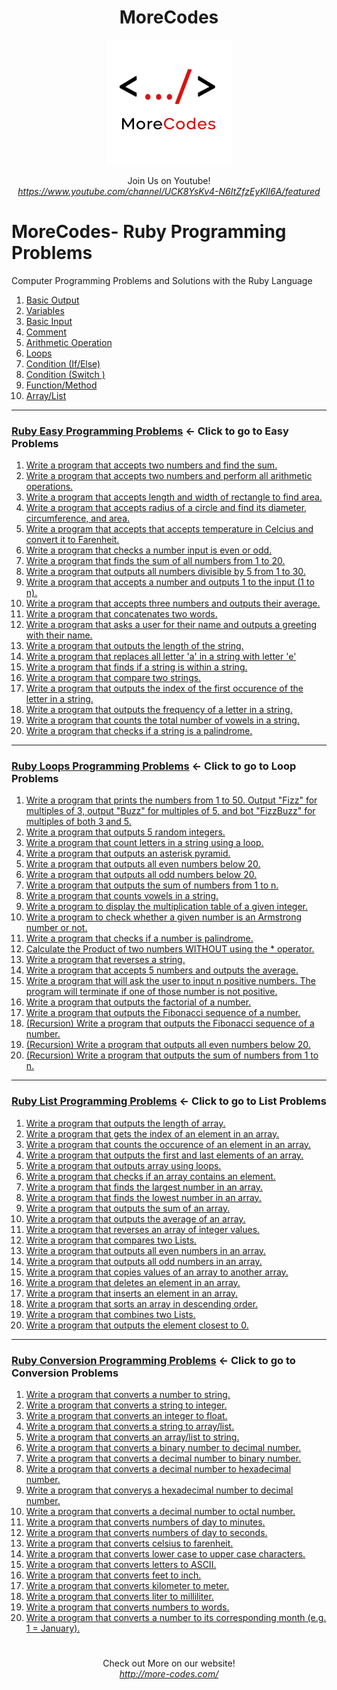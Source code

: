 <h1 align="center">MoreCodes</h1>
<p align="center"> 
  <img src="/morecodescir.png"/>
</p>

<p align="center">
Join Us on Youtube! <br/>
<i><u>https://www.youtube.com/channel/UCK8YsKv4-N6ItZfzEyKlI6A/featured</u></i>
</p>

#

# MoreCodes- Ruby Programming Problems
Computer Programming Problems and Solutions with the Ruby Language

1. <a href="https://github.com/ArjunAranetaCodes/MoreCodes-Ruby/blob/master/Basics1.rb" target="_blank">Basic Output</a>
2. <a href="https://github.com/ArjunAranetaCodes/MoreCodes-Ruby/blob/master/Basics2.rb" target="_blank">Variables</a>
3. <a href="https://github.com/ArjunAranetaCodes/MoreCodes-Ruby/blob/master/Basics3.rb" target="_blank">Basic Input</a>
4. <a href="https://github.com/ArjunAranetaCodes/MoreCodes-Ruby/blob/master/Basics4.rb" target="_blank">Comment</a>
5. <a href="https://github.com/ArjunAranetaCodes/MoreCodes-Ruby/blob/master/Basics5.rb" target="_blank">Arithmetic Operation</a>
6. <a href="https://github.com/ArjunAranetaCodes/MoreCodes-Ruby/blob/master/Basics6.rb" target="_blank">Loops</a>
7. <a href="https://github.com/ArjunAranetaCodes/MoreCodes-Ruby/blob/master/Basics7.rb" target="_blank">Condition (If/Else)</a>
8. <a href="https://github.com/ArjunAranetaCodes/MoreCodes-Ruby/blob/master/Basics8.rb" target="_blank">Condition (Switch )</a>
9. <a href="https://github.com/ArjunAranetaCodes/MoreCodes-Ruby/blob/master/Basics9.rb" target="_blank">Function/Method</a>
10. <a href="https://github.com/ArjunAranetaCodes/MoreCodes-Ruby/blob/master/Basics10.rb" target="_blank">Array/List</a>

- - - -
### [Ruby Easy Programming Problems](Easy%20Problems/) <- Click to go to Easy Problems

1. <a href="https://github.com/ArjunAranetaCodes/MoreCodes-Ruby/blob/master/Easy%20Problems/problem1.rb" target="_blank">Write a program that accepts two numbers and find the sum.</a>
2. <a href="https://github.com/ArjunAranetaCodes/MoreCodes-Ruby/blob/master/Easy%20Problems/problem2.rb" target="_blank">Write a program that accepts two numbers and perform all arithmetic operations.</a>
3. <a href="https://github.com/ArjunAranetaCodes/MoreCodes-Ruby/blob/master/Easy%20Problems/problem3.rb" target="_blank">Write a program that accepts length and width of rectangle to find area.</a>
4. <a href="https://github.com/ArjunAranetaCodes/MoreCodes-Ruby/blob/master/Easy%20Problems/problem4.rb" target="_blank">Write a program that accepts radius of a circle and find its diameter, circumference, and area.</a>
5. <a href="https://github.com/ArjunAranetaCodes/MoreCodes-Ruby/blob/master/Easy%20Problems/problem5.rb" target="_blank">Write a program that accepts that accepts temperature in Celcius and convert it to Farenheit.</a>
6. <a href="https://github.com/ArjunAranetaCodes/MoreCodes-Ruby/blob/master/Easy%20Problems/problem6.rb" target="_blank">Write a program that checks a number input is even or odd.</a>
7. <a href="https://github.com/ArjunAranetaCodes/MoreCodes-Ruby/blob/master/Easy%20Problems/problem7.rb" target="_blank">Write a program that finds the sum of all numbers from 1 to 20.</a>
8. <a href="https://github.com/ArjunAranetaCodes/MoreCodes-Ruby/blob/master/Easy%20Problems/problem8.rb" target="_blank">Write a program that outputs all numbers divisible by 5 from 1 to 30.</a>
9. <a href="https://github.com/ArjunAranetaCodes/MoreCodes-Ruby/blob/master/Easy%20Problems/problem9.rb" target="_blank">Write a program that accepts a number and outputs 1 to the input (1 to n).</a>
10. <a href="https://github.com/ArjunAranetaCodes/MoreCodes-Ruby/blob/master/Easy%20Problems/problem10.rb" target="_blank">Write a program that accepts three numbers and outputs their average.</a>
11. <a href="https://github.com/ArjunAranetaCodes/MoreCodes-Ruby/blob/master/Easy%20Problems/problem11.rb" target="_blank">Write a program that concatenates two words.</a>
12. <a href="https://github.com/ArjunAranetaCodes/MoreCodes-Ruby/blob/master/Easy%20Problems/problem12.rb" target="_blank">Write a program that asks a user for their name and outputs a greeting with their name.</a>
13. <a href="https://github.com/ArjunAranetaCodes/MoreCodes-Ruby/blob/master/Easy%20Problems/problem13.rb" target="_blank">Write a program that outputs the length of the string.</a>
14. <a href="https://github.com/ArjunAranetaCodes/MoreCodes-Ruby/blob/master/Easy%20Problems/problem14.rb" target="_blank">Write a program that replaces all letter 'a' in a string with letter 'e'</a>
15. <a href="https://github.com/ArjunAranetaCodes/MoreCodes-Ruby/blob/master/Easy%20Problems/problem15.rb" target="_blank">Write a program that finds if a string is within a string.</a>
16. <a href="https://github.com/ArjunAranetaCodes/MoreCodes-Ruby/blob/master/Easy%20Problems/problem16.rb" target="_blank">Write a program that compare two strings.</a>
17. <a href="https://github.com/ArjunAranetaCodes/MoreCodes-Ruby/blob/master/Easy%20Problems/problem17.rb" target="_blank">Write a program that outputs the index of the first occurence of the letter in a string.</a>
18. <a href="https://github.com/ArjunAranetaCodes/MoreCodes-Ruby/blob/master/Easy%20Problems/problem18.rb" target="_blank">Write a program that outputs the frequency of a letter in a string.</a>
19. <a href="https://github.com/ArjunAranetaCodes/MoreCodes-Ruby/blob/master/Easy%20Problems/problem19.rb" target="_blank">Write a program that counts the total number of vowels in a string.</a>
20. <a href="https://github.com/ArjunAranetaCodes/MoreCodes-Ruby/blob/master/Easy%20Problems/problem20.rb" target="_blank">Write a program that checks if a string is a palindrome.</a>

- - - -
### [Ruby Loops Programming Problems](Loops/) <- Click to go to Loop Problems

1. <a href="https://github.com/ArjunAranetaCodes/MoreCodes-Ruby/blob/master/Loops/problem1.rb" target="_blank">Write a program that prints the numbers from 1 to 50. Output "Fizz" for multiples of 3, output "Buzz" for multiples of 5, and bot "FizzBuzz" for multiples of both 3 and 5.</a>
2. <a href="https://github.com/ArjunAranetaCodes/MoreCodes-Ruby/blob/master/Loops/problem2.rb" target="_blank">Write a program that outputs 5 random integers.</a>
3. <a href="https://github.com/ArjunAranetaCodes/MoreCodes-Ruby/blob/master/Loops/problem3.rb" target="_blank">Write a program that count letters in a string using a loop.</a>
4. <a href="https://github.com/ArjunAranetaCodes/MoreCodes-Ruby/blob/master/Loops/problem4.rb" target="_blank">Write a program that outputs an asterisk pyramid.</a>
5. <a href="https://github.com/ArjunAranetaCodes/MoreCodes-Ruby/blob/master/Loops/problem5.rb" target="_blank">Write a program that outputs all even numbers below 20.</a>
6. <a href="https://github.com/ArjunAranetaCodes/MoreCodes-Ruby/blob/master/Loops/problem6.rb" target="_blank">Write a program that outputs all odd numbers below 20.</a>
7. <a href="https://github.com/ArjunAranetaCodes/MoreCodes-Ruby/blob/master/Loops/problem7.rb" target="_blank">Write a program that outputs the sum of numbers from 1 to n.</a>
8. <a href="https://github.com/ArjunAranetaCodes/MoreCodes-Ruby/blob/master/Loops/problem8.rb" target="_blank">Write a program that counts vowels in a string.</a>
9. <a href="https://github.com/ArjunAranetaCodes/MoreCodes-Ruby/blob/master/Loops/problem9.rb" target="_blank">Write a program to display the multiplication table of a given integer.</a>
10. <a href="https://github.com/ArjunAranetaCodes/MoreCodes-Ruby/blob/master/Loops/problem10.rb" target="_blank">Write a program to check whether a given number is an Armstrong number or not.</a>
11. <a href="https://github.com/ArjunAranetaCodes/MoreCodes-Ruby/blob/master/Loops/problem11.rb" target="_blank">Write a program that checks if a number is palindrome.</a>
12. <a href="https://github.com/ArjunAranetaCodes/MoreCodes-Ruby/blob/master/Loops/problem12.rb" target="_blank">Calculate the Product of two numbers WITHOUT using the * operator.</a>
13. <a href="https://github.com/ArjunAranetaCodes/MoreCodes-Ruby/blob/master/Loops/problem13.rb" target="_blank">Write a program that reverses a string.</a>
14. <a href="https://github.com/ArjunAranetaCodes/MoreCodes-Ruby/blob/master/Loops/problem14.rb" target="_blank">Write a program that accepts 5 numbers and outputs the average.</a>
15. <a href="https://github.com/ArjunAranetaCodes/MoreCodes-Ruby/blob/master/Loops/problem15.rb" target="_blank">Write a program that will ask the user to input n positive numbers. The program will terminate if one of those number is not positive.</a>
16. <a href="https://github.com/ArjunAranetaCodes/MoreCodes-Ruby/blob/master/Loops/problem16.rb" target="_blank">Write a program that outputs the factorial of a number.</a>
17. <a href="https://github.com/ArjunAranetaCodes/MoreCodes-Ruby/blob/master/Loops/problem17.rb" target="_blank">Write a program that outputs the Fibonacci sequence of a number.</a>
18. <a href="https://github.com/ArjunAranetaCodes/MoreCodes-Ruby/blob/master/Loops/problem18.rb" target="_blank">(Recursion) Write a program that outputs the Fibonacci sequence of a number.</a>
19. <a href="https://github.com/ArjunAranetaCodes/MoreCodes-Ruby/blob/master/Loops/problem19.rb" target="_blank">(Recursion) Write a program that outputs all even numbers below 20.</a>
20. <a href="https://github.com/ArjunAranetaCodes/MoreCodes-Ruby/blob/master/Loops/problem20.rb" target="_blank">(Recursion) Write a program that outputs the sum of numbers from 1 to n.</a>

- - - -
### [Ruby List Programming Problems](Lists/) <- Click to go to List Problems

1. <a href="https://github.com/ArjunAranetaCodes/MoreCodes-Ruby/blob/master/Lists/problem1.rb" target="_blank">Write a program that outputs the length of array.</a>
2. <a href="https://github.com/ArjunAranetaCodes/MoreCodes-Ruby/blob/master/Lists/problem2.rb" target="_blank">Write a program that gets the index of an element in an array.</a>
3. <a href="https://github.com/ArjunAranetaCodes/MoreCodes-Ruby/blob/master/Lists/problem3.rb" target="_blank">Write a program that counts the occurence of an element in an array.</a>
4. <a href="https://github.com/ArjunAranetaCodes/MoreCodes-Ruby/blob/master/Lists/problem4.rb" target="_blank">Write a program that outputs the first and last elements of an array.</a>
5. <a href="https://github.com/ArjunAranetaCodes/MoreCodes-Ruby/blob/master/Lists/problem5.rb" target="_blank">Write a program that outputs array using loops.</a>
6. <a href="https://github.com/ArjunAranetaCodes/MoreCodes-Ruby/blob/master/Lists/problem6.rb" target="_blank">Write a program that checks if an array contains an element.</a>
7. <a href="https://github.com/ArjunAranetaCodes/MoreCodes-Ruby/blob/master/Lists/problem7.rb" target="_blank">Write a program that finds the largest number in an array.</a>
8. <a href="https://github.com/ArjunAranetaCodes/MoreCodes-Ruby/blob/master/Lists/problem8.rb" target="_blank">Write a program that finds the lowest number in an array.</a>
9. <a href="https://github.com/ArjunAranetaCodes/MoreCodes-Ruby/blob/master/Lists/problem9.rb" target="_blank">Write a program that outputs the sum of an array.</a>
10. <a href="https://github.com/ArjunAranetaCodes/MoreCodes-Ruby/blob/master/Lists/problem10.rb" target="_blank">Write a program that outputs the average of an array.</a>
11. <a href="https://github.com/ArjunAranetaCodes/MoreCodes-Ruby/blob/master/Lists/problem11.rb" target="_blank">Write a program that reverses an array of integer values.</a>
12. <a href="https://github.com/ArjunAranetaCodes/MoreCodes-Ruby/blob/master/Lists/problem12.rb" target="_blank">Write a program that compares two Lists.</a>
13. <a href="https://github.com/ArjunAranetaCodes/MoreCodes-Ruby/blob/master/Lists/problem13.rb" target="_blank">Write a program that outputs all even numbers in an array.</a>
14. <a href="https://github.com/ArjunAranetaCodes/MoreCodes-Ruby/blob/master/Lists/problem14.rb" target="_blank">Write a program that outputs all odd numbers in an array.</a>
15. <a href="https://github.com/ArjunAranetaCodes/MoreCodes-Ruby/blob/master/Lists/problem15.rb" target="_blank">Write a program that copies values of an array to another array.</a>
16. <a href="https://github.com/ArjunAranetaCodes/MoreCodes-Ruby/blob/master/Lists/problem16.rb" target="_blank">Write a program that deletes an element in an array.</a>
17. <a href="https://github.com/ArjunAranetaCodes/MoreCodes-Ruby/blob/master/Lists/problem17.rb" target="_blank">Write a program that inserts an element in an array.</a>
18. <a href="https://github.com/ArjunAranetaCodes/MoreCodes-Ruby/blob/master/Lists/problem18.rb" target="_blank">Write a program that sorts an array in descending order.</a>
19. <a href="https://github.com/ArjunAranetaCodes/MoreCodes-Ruby/blob/master/Lists/problem19.rb" target="_blank">Write a program that combines two Lists.</a>
20. <a href="https://github.com/ArjunAranetaCodes/MoreCodes-Ruby/blob/master/Lists/problem20.rb" target="_blank">Write a program that outputs the element closest to 0.</a>

- - - - 
###  [Ruby Conversion Programming Problems](Conversions/) <- Click to go to Conversion Problems

1. <a href="https://github.com/ArjunAranetaCodes/MoreCodes-Ruby/blob/master/Conversions/problem1.rb" target="_blank">Write a program that converts a number to string.</a>
2. <a href="https://github.com/ArjunAranetaCodes/MoreCodes-Ruby/blob/master/Conversions/problem2.rb" target="_blank">Write a program that converts a string to integer.</a>
3. <a href="https://github.com/ArjunAranetaCodes/MoreCodes-Ruby/blob/master/Conversions/problem3.rb" target="_blank">Write a program that converts an integer to float.</a>
4. <a href="https://github.com/ArjunAranetaCodes/MoreCodes-Ruby/blob/master/Conversions/problem4.rb" target="_blank">Write a program that converts a string to array/list.</a>
5. <a href="https://github.com/ArjunAranetaCodes/MoreCodes-Ruby/blob/master/Conversions/problem5.rb" target="_blank">Write a program that converts an array/list to string.</a>
6. <a href="https://github.com/ArjunAranetaCodes/MoreCodes-Ruby/blob/master/Conversions/problem6.rb" target="_blank">Write a program that converts a binary number to decimal number.</a>
7. <a href="https://github.com/ArjunAranetaCodes/MoreCodes-Ruby/blob/master/Conversions/problem7.rb" target="_blank">Write a program that converts a decimal number to binary number.</a>
8. <a href="https://github.com/ArjunAranetaCodes/MoreCodes-Ruby/blob/master/Conversions/problem8.rb" target="_blank">Write a program that converts a decimal number to hexadecimal number.</a>
9. <a href="https://github.com/ArjunAranetaCodes/MoreCodes-Ruby/blob/master/Conversions/problem9.rb" target="_blank">Write a program that converys a hexadecimal number to decimal number.</a>
10. <a href="https://github.com/ArjunAranetaCodes/MoreCodes-Ruby/blob/master/Conversions/problem10.rb" target="_blank">Write a program that converts a decimal number to octal number.</a>
11. <a href="https://github.com/ArjunAranetaCodes/MoreCodes-Ruby/blob/master/Conversions/problem11.rb" target="_blank">Write a program that converts numbers of day to minutes.</a>
12. <a href="https://github.com/ArjunAranetaCodes/MoreCodes-Ruby/blob/master/Conversions/problem12.rb" target="_blank">Write a program that converts numbers of day to seconds.</a>
13. <a href="https://github.com/ArjunAranetaCodes/MoreCodes-Ruby/blob/master/Conversions/problem13.rb" target="_blank">Write a program that converts celsius to farenheit.</a>
14. <a href="https://github.com/ArjunAranetaCodes/MoreCodes-Ruby/blob/master/Conversions/problem14.rb" target="_blank">Write a program that converts lower case to upper case characters.</a>
15. <a href="https://github.com/ArjunAranetaCodes/MoreCodes-Ruby/blob/master/Conversions/problem15.rb" target="_blank">Write a program that converts letters to ASCII.</a>
16. <a href="https://github.com/ArjunAranetaCodes/MoreCodes-Ruby/blob/master/Conversions/problem16.rb" target="_blank">Write a program that converts feet to inch.</a>
17. <a href="https://github.com/ArjunAranetaCodes/MoreCodes-Ruby/blob/master/Conversions/problem17.rb" target="_blank">Write a program that converts kilometer to meter.</a>
18. <a href="https://github.com/ArjunAranetaCodes/MoreCodes-Ruby/blob/master/Conversions/problem18.rb" target="_blank">Write a program that converts liter to milliliter.</a>
19. <a href="https://github.com/ArjunAranetaCodes/MoreCodes-Ruby/blob/master/Conversions/problem19.rb" target="_blank">Write a program that converts numbers to words.</a>
20. <a href="https://github.com/ArjunAranetaCodes/MoreCodes-Ruby/blob/master/Conversions/problem20.rb" target="_blank">Write a program that converts a number to its corresponding month (e.g. 1 = January).</a>

#

<p align="center">
Check out More on our website! <br/>
<i><u>http://more-codes.com/</u></i>
</p>
